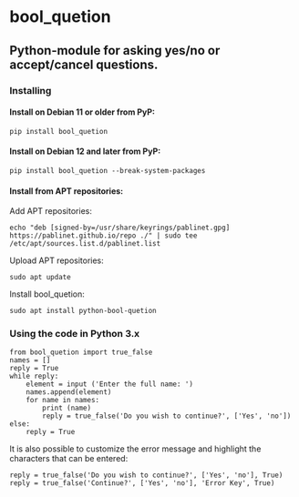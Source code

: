 # bool_quetion
## Python-module for asking yes/no or accept/cancel questions.

### Installing
#### Install on Debian 11 or older from PyP:

`pip install bool_quetion`

#### Install on Debian 12 and later from PyP:

`pip install bool_quetion --break-system-packages`

#### Install from APT repositories:

Add APT repositories:

`echo "deb [signed-by=/usr/share/keyrings/pablinet.gpg] https://pablinet.github.io/repo ./" | sudo tee /etc/apt/sources.list.d/pablinet.list`

Upload APT repositories:

`sudo apt update`

Install bool_quetion:

`sudo apt install python-bool-quetion`

### Using the code in Python 3.x
~~~
from bool_quetion import true_false
names = []
reply = True
while reply:
    element = input ('Enter the full name: ')
    names.append(element)
    for name in names:
        print (name)
        reply = true_false('Do you wish to continue?', ['Yes', 'no'])
else:
    reply = True
~~~

It is also possible to customize the error message and highlight the characters that can be entered:
~~~
reply = true_false('Do you wish to continue?', ['Yes', 'no'], True)
reply = true_false('Continue?', ['Yes', 'no'], 'Error Key', True)
~~~
